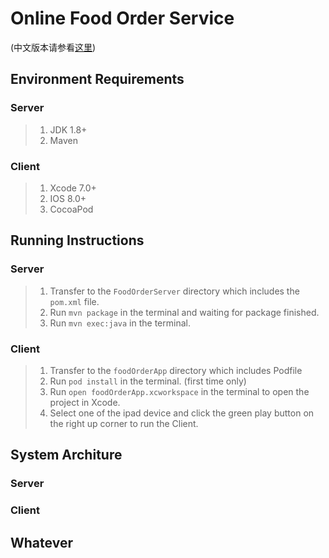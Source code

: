 # Online Food Order Service

(中文版本请参看[这里](f#foodOrder_cn))

## Environment Requirements
### Server
> 1. JDK 1.8+
> 2. Maven

### Client
> 1. Xcode 7.0+
> 2. IOS 8.0+
> 3. CocoaPod

## Running Instructions
### Server
> 1. Transfer to the ```FoodOrderServer``` directory which includes the ```pom.xml``` file.
> 2. Run ```mvn package``` in the terminal and waiting for package finished.
> 3. Run ```mvn exec:java``` in the terminal.

### Client
> 1. Transfer to the ```foodOrderApp``` directory which includes Podfile
> 2. Run ```pod install``` in the terminal. (first time only)
> 3. Run ```open foodOrderApp.xcworkspace``` in the terminal to open the project in Xcode.
> 4. Select one of the ipad device and click the green play button on the right up corner to run the Client.

## System Architure

### Server

### Client


## <a name="foodOrder_cn">Whatever</a>